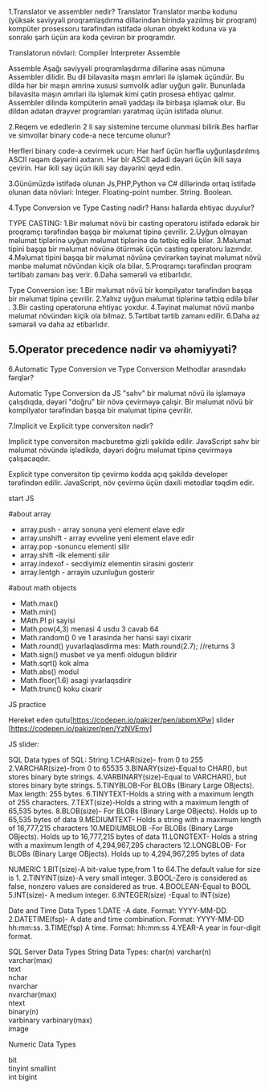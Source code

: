 1.Translator ve assembler nedir?
     Translator
Translator mənbə kodunu (yüksək səviyyəli proqramlaşdırma dillərindən birində yazılmış bir proqram) kompüter prosessoru tərəfindən istifadə olunan obyekt koduna və ya sonrakı şərh üçün ara koda çevirən bir proqramdır.

Translatorun növləri:
Compiler
İnterpreter
Assemble

   Assemble 
Aşağı səviyyəli proqramlaşdırma dillərinə əsas nümunə Assembler dilidir. Bu dil bilavasitə maşın əmrləri ilə işləmək üçündür. Bu dildə hər bir maşın əmrinə xususi sumvolik adlar uyğun gəlir. Bununlada bilavasitə maşın əmrləri ilə işləmək kimi çətin prosesə ehtiyac qalmır. Assembler dilində kompüterin əməli yaddaşı ilə birbaşa işləmək olur. Bu dildən adətən drayver programları yaratmaq üçün istifadə olunur.

2.Reqem ve ededlerin 2 li say sistemine tercume olunmasi bilirik.Bes hərflər ve simvollar binary code-a nece tercume olunur?

   Herfleri binary code-a cevirmek ucun:
Hər hərf üçün hərflə uyğunlaşdırılmış ASCII rəqəm dəyərini axtarın.
Hər bir ASCII ədədi dəyəri üçün ikili saya çevirin.
Hər ikili say üçün ikili say dəyərini qeyd edin.


3.Günümüzdə istifadə olunan Js,PHP,Python və C# dillərində ortaq istifadə olunan data növləri:
Integer.
Floating-point number.
String.
Boolean.

4.Type Conversion ve Type Casting nədir? Hansı hallarda ehtiyac duyulur?

TYPE CASTING:
  1.Bir məlumat növü bir casting operatoru istifadə edərək bir proqramçı  tərəfindən başqa bir məlumat tipinə çevrilir.
  2.Uyğun olmayan məlumat tiplərinə uyğun məlumat tiplərinə də tətbiq edilə bilər.
  3.Məlumat tipini başqa bir məlumat növünə ötürmək üçün casting operatoru  lazımdır.
  4.Məlumat tipini başqa bir məlumat növünə çevirərkən təyinat məlumat növü mənbə  məlumat növündən kiçik ola bilər.
  5.Proqramçı tərəfindən proqram tərtibatı zamanı baş verir.
  6.Daha səmərəli və etibarlıdır.

Type Conversion ise:
  1.Bir məlumat növü bir kompilyator tərəfindən başqa bir məlumat tipinə çevrilir.
  2.Yalnız uyğun məlumat tiplərinə tətbiq edilə bilər .
  3.Bir casting operatoruna ehtiyac yoxdur.
  4.Təyinat məlumat növü mənbə məlumat növündən kiçik ola bilməz.
  5.Tərtibat tərtib zamanı edilir.
  6.Daha az səmərəli və daha az etibarlıdır.


5.Operator precedence nədir və əhəmiyyəti?
-----



6.Automatic Type Conversion ve Type Conversion Methodlar arasındakı fərqlər?

Automatic Type Conversion da  JS "səhv" bir məlumat növü ilə işləməyə çalışdıqda, dəyəri "doğru" bir növə çevirməyə çalışir.
Bir məlumat növü bir kompilyator tərəfindən başqa bir məlumat tipinə çevrilir.


7.Implicit ve Explicit type conversiton nədir?

Implicit type conversiton məcburetmə gizli şəkildə edilir. JavaScript səhv bir məlumat növündə işlədikdə, dəyəri doğru məlumat tipinə çevirməyə çalışacaqdır.

Explicit type conversiton tip çevirmə kodda açıq şəkildə developer tərəfindən edilir. JavaScript, növ çevirmə üçün daxili metodlar təqdim edir.


start JS

 #about array

- array.push - array sonuna yeni element elave edir
- array.unshift - array evveline yeni element elave edir
- array.pop -sonuncu elementi silir
- array.shift -ilk elementi silir
- array.indexof - secdiyimiz elementin sirasini gosterir
- array.lentgh - arrayin uzunluğun gosterir


#about math objects

- Math.max()
- Math.min()
- MAth.PI pi sayisi
- Math.pow(4,3) menasi 4 usdu 3 cavab 64
- Math.random() 0 ve 1 arasinda her hansi sayi cixarir
- Math.round() yuvarlaqlasdirma  mes: Math.round(2.7); //returns 3
- Math.sign() musbet ve ya menfi oldugun bildirir
- Math.sqrt() kok alma
- Math.abs() modul
- Math.floor(1.6) asagi yvarlaqsdirir
- Math.trunc() koku cixarir


JS practice

Hereket eden qutu[https://codepen.io/pakizer/pen/abpmXPw]
slider [https://codepen.io/pakizer/pen/YzNVEmv]

JS slider:


SQL 
Data types of SQL:
String
1.CHAR(size)- from 0 to 255
2.VARCHAR(size)-from 0 to 65535
3.BINARY(size)-Equal to CHAR(), but stores binary byte strings. 
4.VARBINARY(size)-Equal to VARCHAR(), but stores binary byte strings.
5.TINYBLOB-For BLOBs (Binary Large OBjects). Max length: 255 bytes.
6.TINYTEXT-Holds a string with a maximum length of 255 characters.
7.TEXT(size)-Holds a string with a maximum length of 65,535 bytes.
8.BLOB(size)-	For BLOBs (Binary Large OBjects). Holds up to 65,535 bytes of data
9.MEDIUMTEXT-	Holds a string with a maximum length of 16,777,215 characters
10.MEDIUMBLOB	-For BLOBs (Binary Large OBjects). Holds up to 16,777,215 bytes of data
11.LONGTEXT-	Holds a string with a maximum length of 4,294,967,295 characters
12.LONGBLOB-	For BLOBs (Binary Large OBjects). Holds up to 4,294,967,295 bytes of data

NUMERIC
1.BIT(size)-A bit-value type,from 1 to 64.The default value for size is 1.
2.TINYINT(size)-A very small integer.
3.BOOL-Zero is considered as false, nonzero values are considered as true.
4.BOOLEAN-Equal to BOOL
5.INT(size)-	A medium integer.
6.INTEGER(size)	-Equal to INT(size)


Date and Time Data Types
1.DATE	-A date. Format: YYYY-MM-DD.
2.DATETIME(fsp)-	A date and time combination. Format: YYYY-MM-DD hh:mm:ss.
3.TIME(fsp)	A time. Format: hh:mm:ss
4.YEAR-A year in four-digit format.

SQL Server Data Types
String Data Types:
char(n)	
varchar(n)	
varchar(max)	
text	
nchar	
nvarchar		 
nvarchar(max)		 
ntext	
binary(n)		 
varbinary
varbinary(max)	 
image

Numeric Data Types

bit		 
tinyint	
smallint	
int	
bigint	
